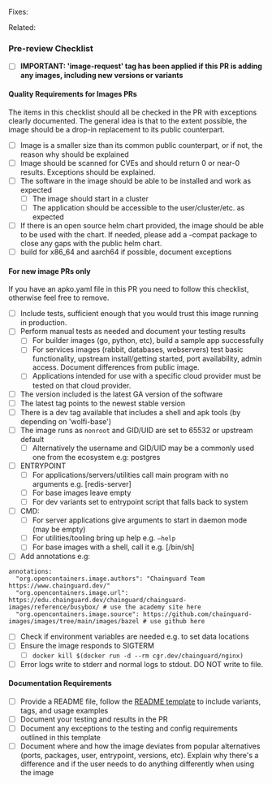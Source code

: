 <!---
Provide a short summary in the Title above. Examples of good PR titles:
* "Image: add ruby v3.1"
* "Fix: fix haproxy v2.6 running as root"
* "Feature: Generate development friendly variants for all images"
-->

<!--
Please include references to any related issues. 
 -->

Fixes:

Related: 

### Pre-review Checklist

<!--
PLEASE REMOVE THE CHECKLIST ITEMS OR THE ENTIRE CHECKLIST IF THEY DON'T APPLY.

This checklist is mostly useful as a reminder of small things that can easily be
forgotten – it is meant as a helpful tool rather than hoops to jump through.

At the moment of this PR you have the most information on what all the change
will affect, so please take the time to jot it down.

Put an `x` in all the items that apply, make notes next to any that haven't been
addressed, and remove any items that are not relevant to this PR.
-->

- [ ] **IMPORTANT: 'image-request' tag has been applied if this PR is adding any images, including new versions or variants**

#### Quality Requirements for Images PRs
The items in this checklist should all be checked in the PR with exceptions clearly documented.
The general idea is that to the extent possible, the image should be a drop-in replacement to its public counterpart.
- [ ] Image is a smaller size than its common public counterpart, or if not, the reason why should be explained
- [ ] Image should be scanned for CVEs and should return 0 or near-0 results. Exceptions should be explained.
- [ ] The software in the image should be able to be installed and work as expected
  - [ ] The image should start in a cluster
  - [ ] The application should be accessible to the user/cluster/etc. as expected
- [ ] If there is an open source helm chart provided, the image should be able to be used with the chart. If needed, please add a -compat package to close any gaps with the public helm chart.
- [ ] build for x86_64 and aarch64 if possible, document exceptions

#### For new image PRs only

If you have an apko.yaml file in this PR you need to follow this checklist, otherwise feel free to remove.
- [ ] Include tests, sufficient enough that you would trust this image running in production.
- [ ] Perform manual tests as needed and document your testing results
  - [ ] For builder images (go, python, etc), build a sample app successfully
  - [ ] For services images (rabbit, databases, webservers) test basic functionality, upstream install/getting started, port availability, admin access. Document differences from public image.
  - [ ] Applications intended for use with a specific cloud provider must be tested on that cloud provider.

- [ ] The version included is the latest GA version of the software
- [ ] The latest tag points to the newest stable version
- [ ] There is a dev tag available that includes a shell and apk tools (by depending on 'wolfi-base')
- [ ] The image runs as `nonroot` and GID/UID are set to 65532 or upstream default
  - [ ] Alternatively the username and GID/UID may be a commonly used one from the ecosystem e.g: postgres
- [ ] ENTRYPOINT
  - [ ] For applications/servers/utilities call main program with no arguments e.g. [redis-server]
  - [ ] For base images leave empty
  - [ ] For dev variants set to entrypoint script that falls back to system
- [ ] CMD:
  - [ ] For server applications give arguments to start in daemon mode (may be empty)
  - [ ] For utilities/tooling bring up help e.g. `–help`
  - [ ] For base images with a shell, call it e.g. [/bin/sh]

- [ ] Add annotations e.g:
```
annotations:
  "org.opencontainers.image.authors": "Chainguard Team https://www.chainguard.dev/"
  "org.opencontainers.image.url": https://edu.chainguard.dev/chainguard/chainguard-images/reference/busybox/ # use the academy site here
  "org.opencontainers.image.source": https://github.com/chainguard-images/images/tree/main/images/bazel # use github here
```
- [ ] Check if environment variables are needed e.g. to set data locations
- [ ] Ensure the image responds to SIGTERM
  - [ ] `docker kill $(docker run -d --rm cgr.dev/chainguard/nginx)`
- [ ] Error logs write to stderr and normal logs to stdout. DO NOT write to file.
#### Documentation Requirements

- [ ] Provide a README file, follow the [README template](readme-template.md) to include variants, tags, and usage examples
- [ ] Document your testing and results in the PR
- [ ] Document any exceptions to the testing and config requirements outlined in this template
- [ ] Document where and how the image deviates from popular alternatives (ports, packages, user, entrypoint, versions, etc). Explain why there's a difference and if the user needs to do anything differently when using the image